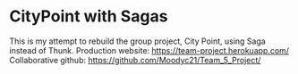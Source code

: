 # CityPoint with Sagas

This is my attempt to rebuild the group project, City Point, using Saga instead of Thunk.
Production website: <https://team-project.herokuapp.com/>
Collaborative github: <https://github.com/Moodyc21/Team_5_Project/>
